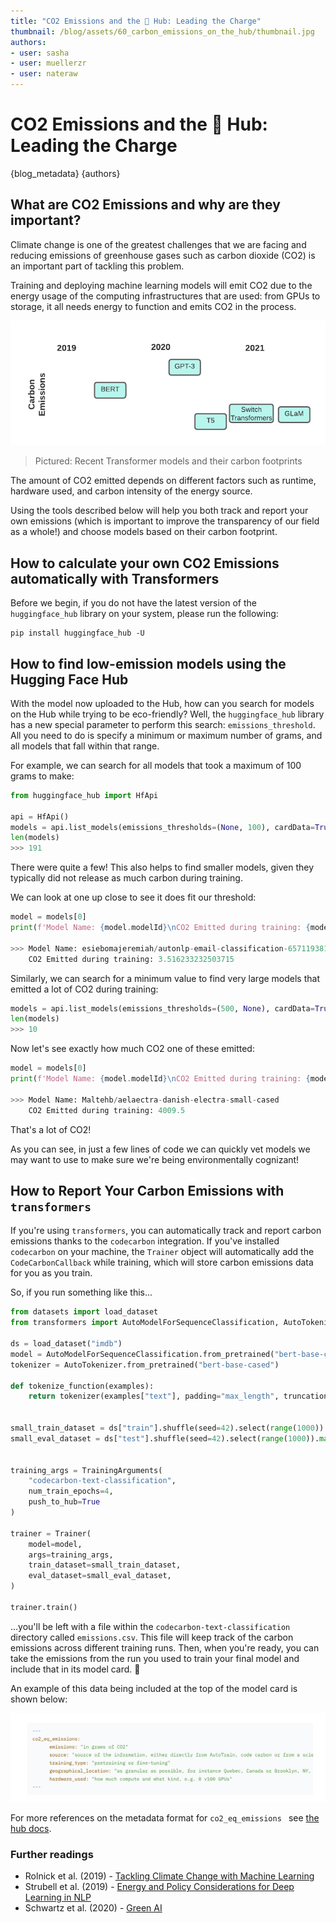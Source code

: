 ```yaml
---
title: "CO2 Emissions and the 🤗 Hub: Leading the Charge"
thumbnail: /blog/assets/60_carbon_emissions_on_the_hub/thumbnail.jpg 
authors:
- user: sasha
- user: muellerzr
- user: nateraw
---
```


<h1> CO2 Emissions and the 🤗 Hub: Leading the Charge </h1> 

{blog_metadata}
{authors}

## What are CO2 Emissions and why are they important?

Climate change is one of the greatest challenges that we are facing and reducing emissions of greenhouse gases such as carbon dioxide (CO2) is an important part of tackling this problem. 

Training and deploying machine learning models will emit CO2 due to the energy usage of the computing infrastructures that are used: from GPUs to storage, it all needs energy to function and emits CO2 in the process.

![Image of recent Transformer models and their carbon footprints](assets/60_carbon_emissions_on_the_hub/transformer_carbon_footprints.png)
> Pictured: Recent Transformer models and their carbon footprints

The amount of CO2 emitted depends on different factors such as runtime, hardware used, and carbon intensity of the energy source. 

Using the tools described below will help you both track and report your own emissions (which is important to improve the transparency of our field as a whole!) and choose models based on their carbon footprint. 

## How to calculate your own CO2 Emissions automatically with Transformers

Before we begin, if you do not have the latest version of the `huggingface_hub` library on your system, please run the following:


```
pip install huggingface_hub -U
```

## How to find low-emission models using the Hugging Face Hub

With the model now uploaded to the Hub, how can you search for models on the Hub while trying to be eco-friendly? Well, the `huggingface_hub` library has a new special parameter to perform this search: `emissions_threshold`. All you need to do is specify a minimum or maximum number of grams, and all models that fall within that range. 

For example, we can search for all models that took a maximum of 100 grams to make:


```python
from huggingface_hub import HfApi

api = HfApi()
models = api.list_models(emissions_thresholds=(None, 100), cardData=True)
len(models)
>>> 191
```

There were quite a few! This also helps to find smaller models, given they typically did not release as much carbon during training.

We can look at one up close to see it does fit our threshold:

```python
model = models[0]
print(f'Model Name: {model.modelId}\nCO2 Emitted during training: {model.cardData["co2_eq_emissions"]}')

>>> Model Name: esiebomajeremiah/autonlp-email-classification-657119381
    CO2 Emitted during training: 3.516233232503715
```

Similarly, we can search for a minimum value to find very large models that emitted a lot of CO2 during training:


```python
models = api.list_models(emissions_thresholds=(500, None), cardData=True)
len(models)
>>> 10
```

Now let's see exactly how much CO2 one of these emitted:

```python
model = models[0]
print(f'Model Name: {model.modelId}\nCO2 Emitted during training: {model.cardData["co2_eq_emissions"]}')

>>> Model Name: Maltehb/aelaectra-danish-electra-small-cased
    CO2 Emitted during training: 4009.5
```

That's a lot of CO2!

As you can see, in just a few lines of code we can quickly vet models we may want to use to make sure we're being environmentally cognizant! 

## How to Report Your Carbon Emissions with `transformers`

If you're using `transformers`, you can automatically track and report carbon emissions thanks to the `codecarbon` integration. If you've installed `codecarbon` on your machine, the `Trainer` object will automatically add the `CodeCarbonCallback` while training, which will store carbon emissions data for you as you train.

So, if you run something like this...


```python
from datasets import load_dataset
from transformers import AutoModelForSequenceClassification, AutoTokenizer, Trainer, TrainingArguments
​
ds = load_dataset("imdb")
model = AutoModelForSequenceClassification.from_pretrained("bert-base-cased", num_labels=2)
tokenizer = AutoTokenizer.from_pretrained("bert-base-cased")
​
def tokenize_function(examples):
    return tokenizer(examples["text"], padding="max_length", truncation=True)
​
​
small_train_dataset = ds["train"].shuffle(seed=42).select(range(1000)).map(tokenize_function, batched=True)
small_eval_dataset = ds["test"].shuffle(seed=42).select(range(1000)).map(tokenize_function, batched=True)
​
​
training_args = TrainingArguments(
    "codecarbon-text-classification",
    num_train_epochs=4,
    push_to_hub=True
)
​
trainer = Trainer(
    model=model,
    args=training_args,
    train_dataset=small_train_dataset,
    eval_dataset=small_eval_dataset,
)
​
trainer.train()
```

...you'll be left with a file within the `codecarbon-text-classification` directory called `emissions.csv`. This file will keep track of the carbon emissions across different training runs. Then, when you're ready, you can take the emissions from the run you used to train your final model and include that in its model card. 📝

An example of this data being included at the top of the model card is shown below:

![Visual of organizing the co2_eq_emissions in a Model Card file](assets/60_carbon_emissions_on_the_hub/metadata_example.png)

For more references on the metadata format for `co2_eq_emissions ` see [the hub docs](https://huggingface.co/docs/hub/models-cards-co2).

### Further readings

- Rolnick et al. (2019) - [Tackling Climate Change with Machine Learning](https://arxiv.org/pdf/1906.05433.pdf) 
- Strubell et al. (2019) - [Energy and Policy Considerations for Deep Learning in NLP](https://arxiv.org/pdf/1906.02243.pdf)
- Schwartz et al. (2020) - [Green AI](https://dl.acm.org/doi/abs/10.1145/3381831)
